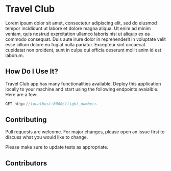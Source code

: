 # Travel Club 
Lorem ipsum dolor sit amet, consectetur adipiscing elit, sed do eiusmod tempor incididunt ut labore et dolore magna aliqua. Ut enim ad minim veniam, quis nostrud exercitation ullamco laboris nisi ut aliquip ex ea commodo consequat. Duis aute irure dolor in reprehenderit in voluptate velit esse cillum dolore eu fugiat nulla pariatur. Excepteur sint occaecat cupidatat non proident, sunt in culpa qui officia deserunt mollit anim id est laborum.

## How Do I Use It? 
Travel Club app has many functionalities available. Deploy this application locally to your machine and start using the following endpoints avaialble. Here are a few:

```java 
GET http://localhost:8080/flight_numbers
```

## Contributing
Pull requests are welcome. For major changes, please open an issue first to discuss what you would like to change.

Please make sure to update tests as appropriate.

## Contributors 

